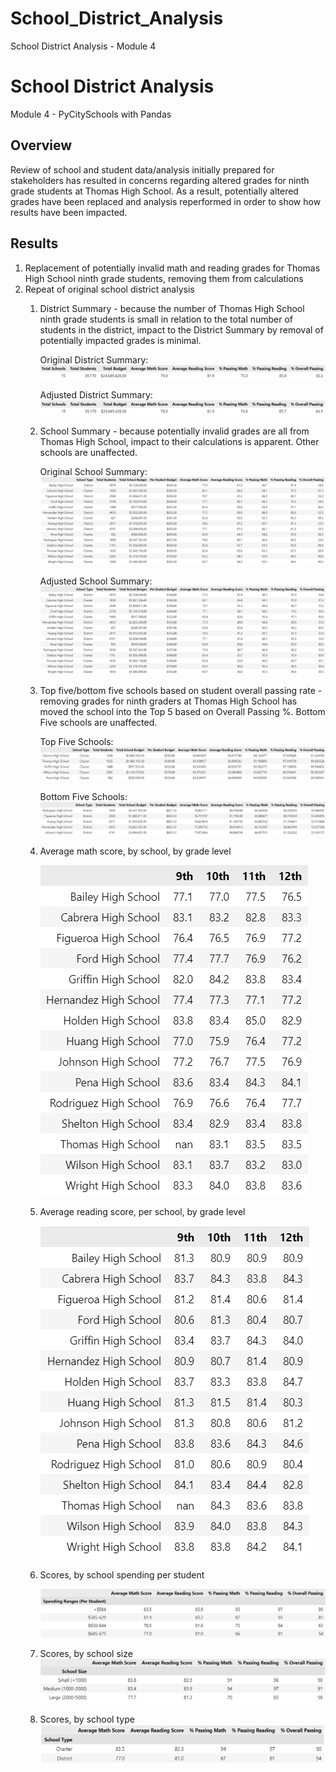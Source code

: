# School_District_Analysis
School District Analysis - Module 4

# School District Analysis
Module 4 - PyCitySchools with Pandas

## Overview
Review of school and student data/analysis initially prepared for stakeholders has resulted in concerns regarding altered grades for ninth grade students at Thomas High School.  As a result, potentially
altered grades have been replaced and analysis reperformed in order to show how results have been impacted.  

## Results
1.  Replacement of potentially invalid math and reading grades for Thomas High School ninth grade students, removing them from calculations
2.  Repeat of original school district analysis
	1) District Summary - because the number of Thomas High School ninth grade students is small in relation to the total number of students in the district, impact to the 	District Summary by removal of potentially impacted grades is minimal.

		Original District Summary:
		![District Summary w/ Thomas High 9th Grade](/Resources/Image_Orig_District_Summary.png)

		Adjusted District Summary:
		![District Summary w/out Thomas High 9th Grade](/Resources/Image_Adj_District_Summary.png)
  
	2) School Summary - because potentially invalid grades are all from Thomas High School, impact to their calculations is apparent. Other schools are unaffected.

		Original School Summary:
		![District Summary w/ Thomas High 9th Grade](/Resources/Image_Orig_School_Summary.png)
	
		Adjusted School Summary:
		![District Summary w/out Thomas High 9th Grade](/Resources/Image_Adj_School_Summary.png)
	
	3) Top five/bottom five schools based on student overall passing rate - removing grades for ninth graders at Thomas High School has moved the school into the Top 5 based 	  on Overall Passing %.  Bottom Five schools are unaffected.

		Top Five Schools:
		![Top 5 Schools based on Overall Passing %](/Resources/Image_Adj_Top_Five.png)
	
		Bottom Five Schools:
		![Bottom 5 Schools based on Overall Passing %](/Resources/Image_Orig_Bottom_Five.png)
	
	4) Average math score, by school, by grade level
		
		![Average math score, by school, by grade level](/Resources/Image_Math_by_gradelevel.png)
	
	5) Average reading score, per school, by grade level

		![Average reading score, by school, by grade level](/Resources/Image_Reading_by_gradelevel.png)
		
	6) Scores, by school spending per student

		![Scores by School Size](/Resources/Image_Spending.png)

	7) Scores, by school size
	![Scores by School Size](/Resources/Image_Size.png)
	8) Scores, by school type
	![Scores by School Type](/Resources/Image_Type.png)
	
